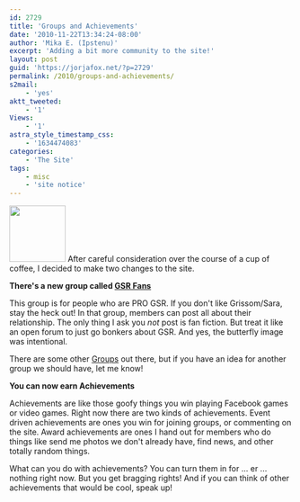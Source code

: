 ```yaml
---
id: 2729
title: 'Groups and Achievements'
date: '2010-11-22T13:34:24-08:00'
author: 'Mika E. (Ipstenu)'
excerpt: 'Adding a bit more community to the site!'
layout: post
guid: 'https://jorjafox.net/?p=2729'
permalink: /2010/groups-and-achievements/
s2mail:
    - 'yes'
aktt_tweeted:
    - '1'
Views:
    - '1'
astra_style_timestamp_css:
    - '1634474083'
categories:
    - 'The Site'
tags:
    - misc
    - 'site notice'
---
```


<img src="//static.jorjafox.net/wordpress/2010/11/butterfly-100x100.png" alt="" title="butterfly" width="100" height="100" class="alignleft size-thumbnail wp-image-2731" /> After careful consideration over the course of a cup of coffee, I decided to make two changes to the site.

**There's a new group called <a href="https://jorjafox.net/groups/gsr-fans/">GSR Fans</a>**

This group is for people who are PRO GSR.  If you don't like Grissom/Sara, stay the heck out!  In that group, members can post all about their relationship. The only thing I ask you _not_ post is fan fiction.  But treat it like an open forum to just go bonkers about GSR.  And yes, the butterfly image was intentional.

There are some other <a href="https://jorjafox.net/groups/">Groups</a> out there, but if you have an idea for another group we should have, let me know!

**You can now earn Achievements**

Achievements are like those goofy things you win playing Facebook games or video games.  Right now there are two kinds of achievements. Event driven achievements are ones you win for joining groups, or commenting on the site.  Award achievements are ones I hand out for members who do things like send me photos we don't already have, find news, and other totally random things.

What can you do with achievements?  You can turn them in for ... er ... nothing right now. But you get bragging rights!  And if you can think of other achievements that would be cool, speak up!
